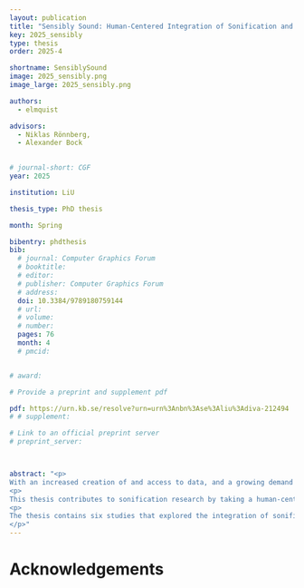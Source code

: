 ```yaml
---
layout: publication
title: "Sensibly Sound: Human-Centered Integration of Sonification and Visualization"
key: 2025_sensibly
type: thesis
order: 2025-4

shortname: SensiblySound
image: 2025_sensibly.png
image_large: 2025_sensibly.png

authors:
  - elmquist

advisors:
  - Niklas Rönnberg, 
  - Alexander Bock
  

# journal-short: CGF
year: 2025

institution: LiU 

thesis_type: PhD thesis

month: Spring

bibentry: phdthesis
bib:
  # journal: Computer Graphics Forum
  # booktitle:
  # editor:
  # publisher: Computer Graphics Forum
  # address:
  doi: 10.3384/9789180759144
  # url:
  # volume:
  # number:
  pages: 76
  month: 4
  # pmcid:


# award: 

# Provide a preprint and supplement pdf

pdf: https://urn.kb.se/resolve?urn=urn%3Anbn%3Ase%3Aliu%3Adiva-212494
# # supplement:

# Link to an official preprint server
# preprint_server: 



abstract: "<p>
With an increased creation of and access to data, and a growing demand on humans in analytical and decision-making processes, there is a need to further facilitate perceptual and cognitive abilities to support these processes. An approach to support these tasks is to leverage more sensory systems, such as the auditory, to increase information retention to get a more comprehensive understanding of a dataset or situation, while also involving more senses to further engage the user. Audiovisual data interfaces enable the distribution of data variables to any of the two senses to reduce the risk of cognitive overload, or highlight specific data variables by mapping them to both sensory modalities. However, the success of an audiovisual data interface is dependent on the integration of the two senses and how this is utilized in the resulting interface.
<p>
This thesis contributes to sonification research by taking a human-centered approach to integrating sonification and visualization. The human-centered approach involved working with domain experts and users during the design process of the sonification, and to create perceptually motivated designs by utilizing how the auditory and visual systems complement each other and how they are integrated in cognition for sense-making.
<p>
The thesis contains six studies that explored the integration of sonification and visualization, ranging from literature surveys to design-oriented studies. A state-of-the-art report provided a survey on the integration of sonification and visualization to offer an introduction to the field to new and current practitioners. In another study, a conceptual framework for scene analysis was developed to support the design and analysis of audiovisual data representations. The rest of the studies were design-oriented, where each focused on a specific aspect of how sonification can complement visualization, depending on the domain and tasks of the study. Other than providing concrete examples of audiovisual integrations, the main contributions of the design-oriented studies are provided in their evaluation results in the form of design recommendations. These include the use of redundant mappings for multi-dimensional data analysis, and considering subjective differences of domain experts for situational awareness support in air traffic control. The design-oriented studies also compared sonification designs, where one study showed a potential trade-off of using informative or pleasant designs for astronomy science communication. Another comparison showed that concrete sonification designs can complement abstract visualizations. Lastly, the thesis provides design considerations by comparing the level of redundancy, indexicality, and complexity of each sonification design through the developed conceptual framework. Overall, this thesis offers motivated recommendations for the integration of sonification and visualization.
</p>"
---
```


# Acknowledgements
